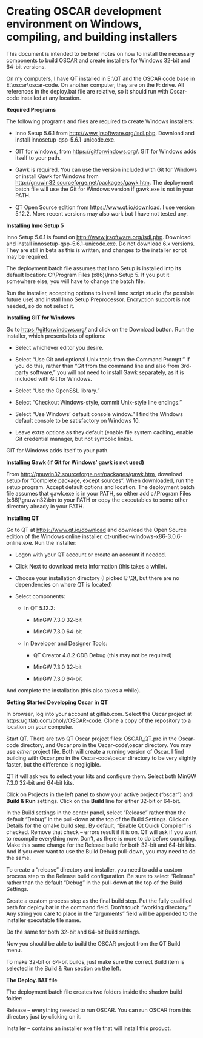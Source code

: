 Creating OSCAR development environment on Windows, compiling, and building installers
=====================================================================================

This document is intended to be brief notes on how to install the necessary
components to build OSCAR and create installers for Windows 32-bit and 64-bit
versions.

On my computers, I have QT installed in E:\\QT and the OSCAR code base in
E:\\oscar\\oscar-code. On another computer, they are on the F: drive. All
references in the deploy.bat file are relative, so it should run with Oscar-code
installed at any location.

**Required Programs**

The following programs and files are required to create Windows installers:

-   Inno Setup 5.6.1 from <http://www.jrsoftware.org/isdl.php>. Download and
    install innosetup-qsp-5.6.1-unicode.exe.

-   GIT for windows, from <https://gitforwindows.org/>. GIT for Windows adds
    itself to your path.

-   Gawk is required. You can use the version included with Git for Windows or
    install Gawk for Windows from
    <http://gnuwin32.sourceforge.net/packages/gawk.htm>. The deployment batch
    file will use the Git for Windows version if gawk.exe is not in your PATH.

-   QT Open Source edition from <https://www.qt.io/download>. I use version
    5.12.2. More recent versions may also work but I have not tested any.

**Installing Inno Setup 5**

Inno Setup 5.6.1 is found on <http://www.jrsoftware.org/isdl.php>. Download and
install innosetup-qsp-5.6.1-unicode.exe. Do not download 6.x versions. They are
still in beta as this is written, and changes to the installer script may be
required.

The deployment batch file assumes that Inno Setup is installed into its default
location: C:\\Program Files (x86)\\Inno Setup 5. If you put it somewhere else,
you will have to change the batch file.

Run the installer, accepting options to install inno script studio (for possible
future use) and install Inno Setup Preprocessor. Encryption support is not
needed, so do not select it.

**Installing GIT for Windows**

Go to <https://gitforwindows.org/> and click on the Download button. Run the
installer, which presents lots of options:

-   Select whichever editor you desire.

-   Select “Use Git and optional Unix tools from the Command Prompt.” If you do
    this, rather than “Git from the command line and also from 3rd-party
    software,” you will not need to install Gawk separately, as it is included
    with Git for Windows.

-   Select “Use the OpenSSL library.”

-   Select “Checkout Windows-style, commit Unix-style line endings.”

-   Select “Use Windows’ default console window.” I find the Windows default
    console to be satisfactory on Windows 10.

-   Leave extra options as they default (enable file system caching, enable Git
    credential manager, but not symbolic links).

GIT for Windows adds itself to your path.

**Installing Gawk (if Git for Windows’ gawk is not used)**

From <http://gnuwin32.sourceforge.net/packages/gawk.htm>, download setup for
“Complete package, except sources”. When downloaded, run the setup program.
Accept default options and location. The deployment batch file assumes that
gawk.exe is in your PATH, so either add c:\\Program Files (x86)\\gnuwin32\\bin
to your PATH or copy the executables to some other directory already in your
PATH.

**Installing QT**

Go to QT at <https://www.qt.io/download> and download the Open Source edition of
the Windows online installer, qt-unified-windows-x86-3.0.6-online.exe. Run the
installer:

-   Logon with your QT account or create an account if needed.

-   Click Next to download meta information (this takes a while).

-   Choose your installation directory (I picked E:\\Qt, but there are no
    dependencies on where QT is located)

-   Select components:

    -   In QT 5.12.2:

        -   MinGW 7.3.0 32-bit

        -   MinGW 7.3.0 64-bit

    -   In Developer and Designer Tools:

        -   QT Creator 4.8.2 CDB Debug (this may not be required)

        -   MinGW 7.3.0 32-bit

        -   MinGW 7.3.0 64-bit

And complete the installation (this also takes a while).

**Getting Started Developing Oscar in QT**

In browser, log into your account at gitlab.com. Select the Oscar project at
https://gitlab.com/pholy/OSCAR-code. Clone a copy of the repository to a
location on your computer.

Start QT. There are two QT Oscar project files: OSCAR_QT.pro in the Oscar-code
directory, and Oscar.pro in the Oscar-code\\oscar directory. You may use
*either* project file. Both will create a running version of Oscar. I find
building with Oscar.pro in the Oscar-code\\oscar directory to be very slightly
faster, but the difference is negligible.

QT it will ask you to select your kits and configure them. Select both MinGW
7.3.0 32-bit and 64-bit kits.

Click on Projects in the left panel to show your active project (“oscar”) and
**Build & Run** settings. Click on the **Build** line for either 32-bit or
64-bit.

In the Build settings in the center panel, select “Release” rather than the
default “Debug” in the pull-down at the top of the Build Settings. Click on
Details for the qmake build step. By default, “Enable Qt Quick Compiler” is
checked. Remove that check – errors result if it is on. QT will ask if you want
to recompile everything now. Don’t, as there is more to do before compiling.
Make this same change for the Release build for both 32-bit and 64-bit kits. And
if you ever want to use the Build Debug pull-down, you may need to do the same.

To create a “release” directory and installer, you need to add a custom process
step to the Release build configuration. Be sure to select “Release” rather than
the default “Debug” in the pull-down at the top of the Build Settings.

Create a custom process step as the final build step. Put the fully qualified
path for deploy.bat in the command field. Don’t touch “working directory.” Any
string you care to place in the “arguments” field will be appended to the
installer executable file name.

Do the same for both 32-bit and 64-bit Build settings.

Now you should be able to build the OSCAR project from the QT Build menu.

To make 32-bit or 64-bit builds, just make sure the correct Build item is
selected in the Build & Run section on the left.

**The Deploy.BAT file**

The deployment batch file creates two folders inside the shadow build folder:

Release – everything needed to run OSCAR. You can run OSCAR from this directory
just by clicking on it.

Installer – contains an installer exe file that will install this product.

